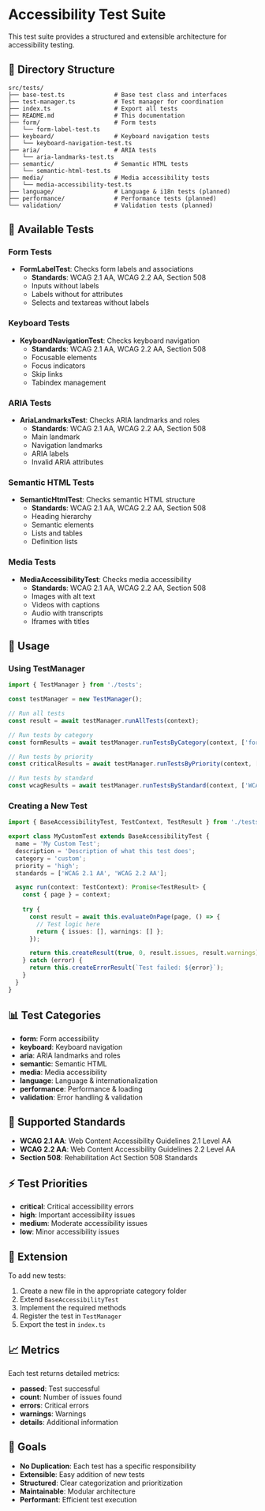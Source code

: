 # Accessibility Test Suite

This test suite provides a structured and extensible architecture for accessibility testing.

## 📁 Directory Structure

```
src/tests/
├── base-test.ts              # Base test class and interfaces
├── test-manager.ts           # Test manager for coordination
├── index.ts                  # Export all tests
├── README.md                 # This documentation
├── form/                     # Form tests
│   └── form-label-test.ts
├── keyboard/                 # Keyboard navigation tests
│   └── keyboard-navigation-test.ts
├── aria/                     # ARIA tests
│   └── aria-landmarks-test.ts
├── semantic/                 # Semantic HTML tests
│   └── semantic-html-test.ts
├── media/                    # Media accessibility tests
│   └── media-accessibility-test.ts
├── language/                 # Language & i18n tests (planned)
├── performance/              # Performance tests (planned)
└── validation/               # Validation tests (planned)
```

## 🧪 Available Tests

### Form Tests
- **FormLabelTest**: Checks form labels and associations
  - **Standards**: WCAG 2.1 AA, WCAG 2.2 AA, Section 508
  - Inputs without labels
  - Labels without for attributes
  - Selects and textareas without labels

### Keyboard Tests
- **KeyboardNavigationTest**: Checks keyboard navigation
  - **Standards**: WCAG 2.1 AA, WCAG 2.2 AA, Section 508
  - Focusable elements
  - Focus indicators
  - Skip links
  - Tabindex management

### ARIA Tests
- **AriaLandmarksTest**: Checks ARIA landmarks and roles
  - **Standards**: WCAG 2.1 AA, WCAG 2.2 AA, Section 508
  - Main landmark
  - Navigation landmarks
  - ARIA labels
  - Invalid ARIA attributes

### Semantic HTML Tests
- **SemanticHtmlTest**: Checks semantic HTML structure
  - **Standards**: WCAG 2.1 AA, WCAG 2.2 AA, Section 508
  - Heading hierarchy
  - Semantic elements
  - Lists and tables
  - Definition lists

### Media Tests
- **MediaAccessibilityTest**: Checks media accessibility
  - **Standards**: WCAG 2.1 AA, WCAG 2.2 AA, Section 508
  - Images with alt text
  - Videos with captions
  - Audio with transcripts
  - Iframes with titles

## 🚀 Usage

### Using TestManager

```typescript
import { TestManager } from './tests';

const testManager = new TestManager();

// Run all tests
const result = await testManager.runAllTests(context);

// Run tests by category
const formResults = await testManager.runTestsByCategory(context, ['form']);

// Run tests by priority
const criticalResults = await testManager.runTestsByPriority(context, ['critical']);

// Run tests by standard
const wcagResults = await testManager.runTestsByStandard(context, ['WCAG 2.1 AA']);
```

### Creating a New Test

```typescript
import { BaseAccessibilityTest, TestContext, TestResult } from './tests';

export class MyCustomTest extends BaseAccessibilityTest {
  name = 'My Custom Test';
  description = 'Description of what this test does';
  category = 'custom';
  priority = 'high';
  standards = ['WCAG 2.1 AA', 'WCAG 2.2 AA'];

  async run(context: TestContext): Promise<TestResult> {
    const { page } = context;
    
    try {
      const result = await this.evaluateOnPage(page, () => {
        // Test logic here
        return { issues: [], warnings: [] };
      });

      return this.createResult(true, 0, result.issues, result.warnings);
    } catch (error) {
      return this.createErrorResult(`Test failed: ${error}`);
    }
  }
}
```

## 📊 Test Categories

- **form**: Form accessibility
- **keyboard**: Keyboard navigation
- **aria**: ARIA landmarks and roles
- **semantic**: Semantic HTML
- **media**: Media accessibility
- **language**: Language & internationalization
- **performance**: Performance & loading
- **validation**: Error handling & validation

## 🎯 Supported Standards

- **WCAG 2.1 AA**: Web Content Accessibility Guidelines 2.1 Level AA
- **WCAG 2.2 AA**: Web Content Accessibility Guidelines 2.2 Level AA
- **Section 508**: Rehabilitation Act Section 508 Standards

## ⚡ Test Priorities

- **critical**: Critical accessibility errors
- **high**: Important accessibility issues
- **medium**: Moderate accessibility issues
- **low**: Minor accessibility issues

## 🔧 Extension

To add new tests:

1. Create a new file in the appropriate category folder
2. Extend `BaseAccessibilityTest`
3. Implement the required methods
4. Register the test in `TestManager`
5. Export the test in `index.ts`

## 📈 Metrics

Each test returns detailed metrics:

- **passed**: Test successful
- **count**: Number of issues found
- **errors**: Critical errors
- **warnings**: Warnings
- **details**: Additional information

## 🎯 Goals

- **No Duplication**: Each test has a specific responsibility
- **Extensible**: Easy addition of new tests
- **Structured**: Clear categorization and prioritization
- **Maintainable**: Modular architecture
- **Performant**: Efficient test execution 
